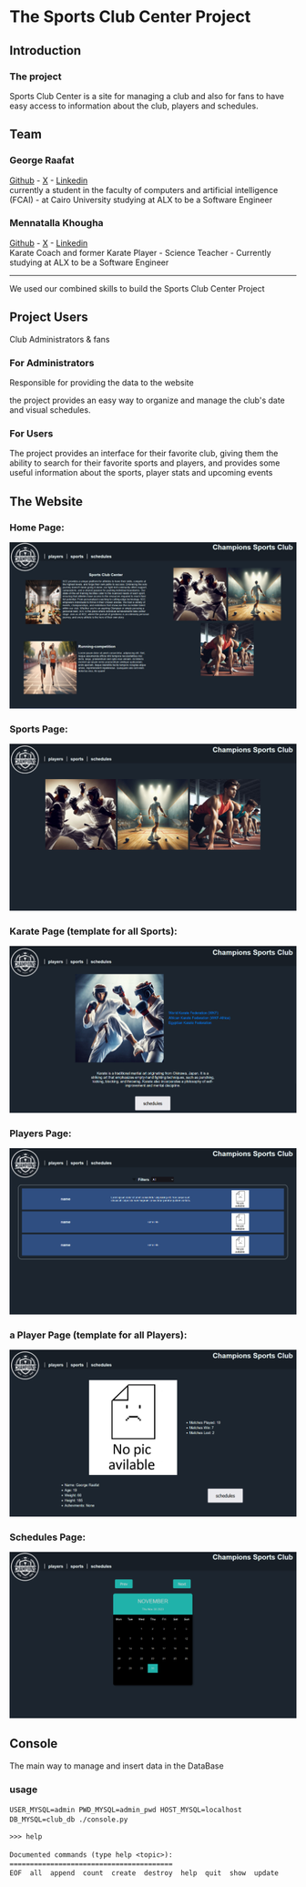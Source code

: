 # The Sports Club Center Project

## Introduction

### The project 

Sports Club Center is a site for managing a club and also for fans to have easy access to information about the club, players and schedules. 

## Team

### George Raafat
[Github](https://github.com/5XGeorgeX5) - [X](https://twitter.com/George_raafat1) - [Linkedin](https://www.linkedin.com/in/george-raafat-429047270/)  
currently a student in the faculty of computers and artificial intelligence (FCAI) - at Cairo University studying at ALX to be a Software Engineer

### Mennatalla Khougha 
[Github](https://github.com/Mennatalla-Khougha) - [X](https://twitter.com/MenmenKhougha) - [Linkedin](https://www.linkedin.com/in/mennatalla-khougha-6105a720b/)  
Karate Coach and former Karate Player - Science Teacher - Currently studying at ALX to be a Software Engineer 

---
We used our combined skills to build the Sports Club Center Project 

## Project Users

Club Administrators & fans 

### For Administrators

Responsible for providing the data to the website

the project provides an easy way to organize and manage the club's date and visual schedules.

### For Users

The project provides an interface for their favorite club, giving them the ability to search for their favorite sports and players, and provides some useful information about the sports, player stats and upcoming events

## The Website

### Home Page:

![Home Page](Website_images/home_page.png)

### Sports Page:

![Sports Page](Website_images/sports_page.png)

### Karate Page (template for all Sports):

![Karate Page](Website_images/karate_page.png)

### Players Page:

![Players Page](Website_images/players_page.png)

### a Player Page (template for all Players):

![a Player Page](Website_images/a_player_page.png)

### Schedules Page:

![Schedules Page](Website_images/schedules_page.png)

## Console

The main way to manage and insert data in the DataBase

### usage

`USER_MYSQL=admin PWD_MYSQL=admin_pwd HOST_MYSQL=localhost DB_MYSQL=club_db ./console.py`

```text
>>> help

Documented commands (type help <topic>):
========================================
EOF  all  append  count  create  destroy  help  quit  show  update
```